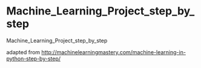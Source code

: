 # Machine_Learning_Project_step_by_step
Machine_Learning_Project_step_by_step

adapted from http://machinelearningmastery.com/machine-learning-in-python-step-by-step/
